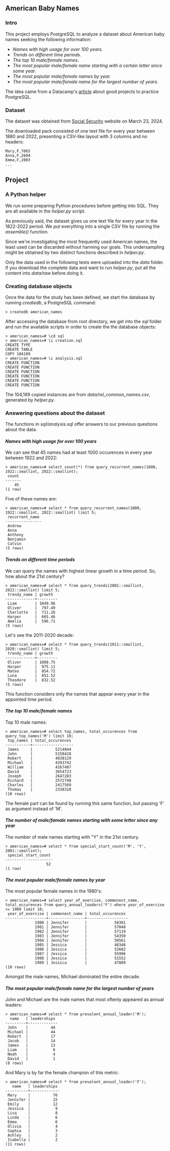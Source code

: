 ## American Baby Names

### Intro

This project employs PostgreSQL to analyze a dataset about American baby names seeking the following information:

- *Names with high usage for over 100 years.*
- *Trends on different time periods.*
- *The top 10 male/female names.*
- *The most popular male/female name starting with a certain letter since some year.*
- *The most popular male/female names by year.*
- *The most popular male/female name for the largest number of years.*

The idea came from a Datacamp's [article](https://www.datacamp.com/blog/sql-projects-for-all-levels) about good projects to practice PostgreSQL.

### Dataset

The dataset was obtained from [Social Security](https://www.ssa.gov/oact/babynames/limits.html) website on March 23, 2024.

The downloaded pack consisted of one text file for every year between 1880 and 2022, presenting a CSV-like layout with 3 columns and no headers:

	Mary,F,7065
	Anna,F,2604
	Emma,F,2003
	...

## Project

### A Python helper

We run some preparing Python procedures before getting into SQL. They are all available in the *helper.py* script.

As previously said, the dataset gives us one text file for every year in the 1822-2022 period. We put everything into a single CSV file by running the *assemble()* function.

Since we're investigating the most frequently used American names, the least used can be discarded without harming our goals. This undersampling might be obtained by two distinct functions described in *helper.py*.

Only the data used in the following tests were uploaded into the *data* folder. If you download the complete data and want to run *helper.py*, put all the content into *data/raw* before doing it.

### Creating database objects

Once the data for the study has been defined, we start the database by running *createdb*, a PostgreSQL command:

	> createdb american_names

After accessing the database from root directory, we get into the *sql* folder and run the available scripts in order to create the the database objects:

	> american_names=# \cd sql
	> american_names=# \i creation.sql
	CREATE TYPE
	CREATE TABLE
	COPY 104189
	> american_names=# \i analysis.sql
	CREATE FUNCTION
	CREATE FUNCTION
	CREATE FUNCTION
	CREATE FUNCTION
	CREATE FUNCTION
	CREATE FUNCTION

The 104,189 copied instances are from *data/rel_common_names.csv*, generated by *helper.py*.

### Answering questions about the dataset

The functions in *sql/analysis.sql* offer answers to our previous questions about the data.

#### *Names with high usage for over 100 years*

We can see that 45 names had at least 1000 occurences in every year between 1922 and 2022:

	> american_names=# select count(*) from query_recurrent_names(1000, 1922::smallint, 2022::smallint);
	 count
	-------
	    45
	(1 row)

Five of these names are:

	> american_names=# select * from query_recurrent_names(1000, 1922::smallint, 2022::smallint) limit 5;
	 recurrent_name
	----------------
	 Andrew
	 Anna
	 Anthony
	 Benjamin
	 Calvin
	(5 rows)

#### *Trends on different time periods*

We can query the names with highest linear growth in a time period. So, how about the 21st century?

	> american_names=# select * from query_trends(2001::smallint, 2022::smallint) limit 5;
	 trendy_name | growth
	-------------+---------
	 Liam        | 1049.96
	 Oliver      |  797.49
	 Charlotte   |  711.26
	 Harper      |  665.46
	 Amelia      |  596.71
	(5 rows)

Let's see the 2011-2020 decade:

	> american_names=# select * from query_trends(2011::smallint, 2020::smallint) limit 5;
	 trendy_name | growth
	-------------+---------
	 Oliver      | 1088.75
	 Harper      |  975.11
	 Mateo       |  854.72
	 Luna        |  852.52
	 Theodore    |  832.52
	(5 rows)

This function considers only the names that appear every year in the appointed time period.

#### *The top 10 male/female names*

Top 10 male names:

	> american_names=# select top_names, total_occurences from query_top_names('M') limit 10;
	 top_names | total_occurences
	-----------+------------------
	 James     |          5214844
	 John      |          5158428
	 Robert    |          4838129
	 Michael   |          4393742
	 William   |          4167487
	 David     |          3654723
	 Joseph    |          2647283
	 Richard   |          2572740
	 Charles   |          2417569
	 Thomas    |          2338310
	(10 rows)

The female part can be found by running this same function, but passing 'F' as argument instead of 'M'.

#### *The number of male/famale names starting with some letter since any year*

The number of male names starting with "Y" in the 21st century.

	> american_names=# select * from special_start_count('M', 'Y', 2001::smallint);
	 special_start_count
	---------------------
	                  52
	(1 row)

#### *The most popular male/female names by year*

The most popular female names in the 1980's:

	> american_names=# select year_of_exercise, commonest_name, total_occurences from query_annual_leaders('F') where year_of_exercise >= 1980 limit 10;
	 year_of_exercise | commonest_name | total_occurences
	------------------+----------------+------------------
	             1980 | Jennifer       |            58381
	             1981 | Jennifer       |            57048
	             1982 | Jennifer       |            57119
	             1983 | Jennifer       |            54350
	             1984 | Jennifer       |            50561
	             1985 | Jessica        |            48346
	             1986 | Jessica        |            52682
	             1987 | Jessica        |            55996
	             1988 | Jessica        |            51552
	             1989 | Jessica        |            47889
	(10 rows)

Amongst the male names, Michael dominated the entire decade.

#### *The most popular male/female name for the largest number of years*

John and Michael are the male names that most oftenly appeared as annual leaders:

	> american_names=# select * from prevalent_annual_leader('M');
	  name   | leaderships
	---------+-------------
	 John    |          44
	 Michael |          44
	 Robert  |          17
	 Jacob   |          14
	 James   |          13
	 Liam    |           6
	 Noah    |           4
	 David   |           1
	(8 rows)

And Mary is by far the female champion of this metric:

	> american_names=# select * from prevalent_annual_leader('F');
	   name   | leaderships
	----------+-------------
	 Mary     |          76
	 Jennifer |          15
	 Emily    |          12
	 Jessica  |           9
	 Lisa     |           8
	 Linda    |           6
	 Emma     |           6
	 Olivia   |           4
	 Sophia   |           3
	 Ashley   |           2
	 Isabella |           2
	(11 rows)




